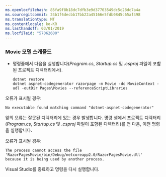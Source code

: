 ```yaml
---
ms.openlocfilehash: 85fa9f8b18dc7dfb3e9d37703549dc5c28dc7a4a
ms.sourcegitcommit: 24b1f6decbb17bb22a45166e5fdb0845c65af498
ms.translationtype: MT
ms.contentlocale: ko-KR
ms.lasthandoff: 03/01/2019
ms.locfileid: "57062600"
---
```

<a name="scaffold"></a>
### <a name="scaffold-the-movie-model"></a>Movie 모델 스캐폴드

* 명령줄에서 다음을 실행합니다(*Program.cs*, *Startup.cs* 및 *.csproj* 파일이 포함된 프로젝트 디렉터리에서).

  ```console
  dotnet restore
  dotnet aspnet-codegenerator razorpage -m Movie -dc MovieContext -udl -outDir Pages\Movies --referenceScriptLibraries
  ```

오류가 표시될 경우:
  ```
No executable found matching command "dotnet-aspnet-codegenerator"
  ```

앞의 오류는 잘못된 디렉터리에 있는 경우 발생합니다. 명령 셸에서 프로젝트 디렉터리(*Program.cs*, *Startup.cs* 및 *.csproj* 파일이 포함된 디렉터리)를 연 다음, 이전 명령을 실행합니다.

오류가 표시될 경우:
  ```
  The process cannot access the file 
 'RazorPagesMovie/bin/Debug/netcoreapp2.0/RazorPagesMovie.dll' 
  because it is being used by another process.
  ```

Visual Studio를 종료하고 명령을 다시 실행합니다.
